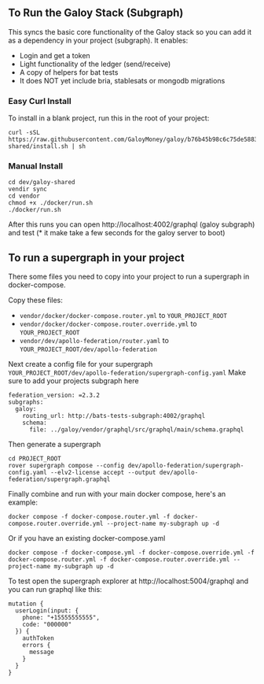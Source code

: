 ## To Run the Galoy Stack (Subgraph)

This syncs the basic core functionality of the Galoy stack so you can add it as a dependency in your project (subgraph). It enables:

- Login and get a token
- Light functionality of the ledger (send/receive)
- A copy of helpers for bat tests
- It does NOT yet include bria, stablesats or mongodb migrations

### Easy Curl Install
To install in a blank project, run this in the root of your project:
```
curl -sSL https://raw.githubusercontent.com/GaloyMoney/galoy/b76b45b98c6c75de58830b7e697f7982da084439/dev/galoy-shared/install.sh | sh
```

### Manual Install

```
cd dev/galoy-shared
vendir sync
cd vendor
chmod +x ./docker/run.sh
./docker/run.sh
```

After this runs you can open http://localhost:4002/graphql (galoy subgraph) and test (* it make take a few seconds for the galoy server to boot)

## To run a supergraph in your project
There some files you need to copy into your project to run a supergraph in docker-compose.

Copy these files:
- `vendor/docker/docker-compose.router.yml` to `YOUR_PROJECT_ROOT`
- `vendor/docker/docker-compose.router.override.yml` to `YOUR_PROJECT_ROOT`
- `vendor/dev/apollo-federation/router.yaml` to `YOUR_PROJECT_ROOT/dev/apollo-federation`

Next create a config file for your supergraph `YOUR_PROJECT_ROOT/dev/apollo-federation/supergraph-config.yaml`
Make sure to add your projects subgraph here
```
federation_version: =2.3.2
subgraphs:
  galoy:
    routing_url: http://bats-tests-subgraph:4002/graphql
    schema:
      file: ../galoy/vendor/graphql/src/graphql/main/schema.graphql
```

Then generate a supergraph
```
cd PROJECT_ROOT
rover supergraph compose --config dev/apollo-federation/supergraph-config.yaml --elv2-license accept --output dev/apollo-federation/supergraph.graphql
```

Finally combine and run with your main docker compose, here's an example:
```
docker compose -f docker-compose.router.yml -f docker-compose.router.override.yml --project-name my-subgraph up -d
```

Or if you have an existing docker-compose.yaml
```
docker compose -f docker-compose.yml -f docker-compose.override.yml -f docker-compose.router.yml -f docker-compose.router.override.yml --project-name my-subgraph up -d
```

To test open the supergraph explorer at http://localhost:5004/graphql and you can run graphql like this:
```
mutation {
  userLogin(input: {
    phone: "+15555555555",
    code: "000000"
  }) {
    authToken
    errors {
      message
    }
  }
}
```
